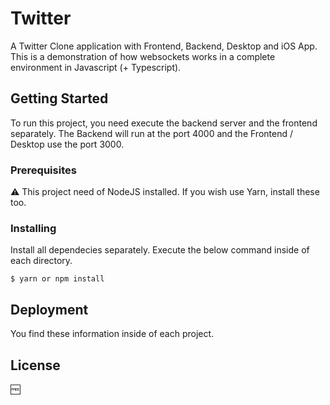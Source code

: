 # Twitter

A Twitter Clone application with Frontend, Backend, Desktop and iOS App.
This is a demonstration of how websockets works in a complete environment in Javascript (+ Typescript).

## Getting Started

To run this project, you need execute the backend server and the frontend separately.
The Backend will run at the port 4000 and the Frontend / Desktop use the port 3000.

### Prerequisites

:warning: This project need of NodeJS installed. If you wish use Yarn, install these too.

### Installing

Install all dependecies separately. Execute the below command inside of each directory.

```
$ yarn or npm install
```

## Deployment

You find these information inside of each project.

## License

:free:
